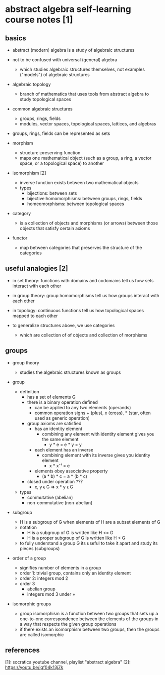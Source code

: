 # abstract algebra self-learning course notes [1]

## basics

- abstract (modern) algebra is a study of algebraic structures

- not to be confused with universal (general) algebra
  - which studies algebraic structures themselves, not examples ("models") of algebraic structures

- algebraic topology
  - branch of mathematics that uses tools from abstract algebra to study topological spaces 

- common algebraic structures
  - groups, rings, fields
  - modules, vector spaces, topological spaces, lattices, and algebras

- groups, rings, fields can be represented as sets

- morphism
  - structure-preserving function
  - maps one mathematical object (such as a group, a ring, a vector space, or a topological space) to another

- isomorphism [2]
  - inverse function exists between two mathematical objects
  - types
    - bijections: between sets
    - bijective homomorphisms: between groups, rings, fields
    - homeomorphisms: between topological spaces

- category
  - is a collection of objects and morphisms (or arrows) between those objects that satisfy certain axioms

- functor
  - map between categories that preserves the structure of the categories


## useful analogies [2]

- in set theory: functions with domains and codomains tell us how sets interact with each other
- in group theory: group homomorphisms tell us how groups interact with each other
- in topology: continuous functions tell us how topological spaces mapped to each other

- to generalize structures above, we use categories
  - which are collection of of objects and collection of morphisms


## groups

- group theory
  - studies the algebraic structures known as groups
  
- group
  - definition
    - has a set of elements G
    - there is a binary operation defined
      - can be applied to any two elements (operands)
      - common operation signs + (plus), x (cross), * (star, often used as generic operation)
    - group axioms are satisfied
      - has an identity element
        - combining any element with identity element gives you the same element
          - y * e = e * y = y
      - each element has an inverse
        - combining element with its inverse gives you identity element
          - x * x⁻¹ = e
      - elements obey associative property
        - (a * b) * c = a * (b * c)
    - closed under operation ??? 
      - x, y ϵ G => x * y ϵ G
  - types
    - commutative (abelian)
    - non-commutative (non-abelian)

- subgroup
  - H is a subgroup of G when elements of H are a subset elements of G
  - notation
    - H is a subgroup of G is written like H <= G
    - H is a proper subgroup of G is written like H < G
  - to fully understand a group G its useful to take it apart and study its pieces (subgroups)

- order of a group
  - signifies number of elements in a group
  - order 1: trivial group, contains only an identity element
  - order 2: integers mod 2
  - order 3
    - abelian group
    - integers mod 3 under +
    
- isomorphic groups
  - group isomorphism is a function between two groups that sets up a one-to-one correspondence 
    between the elements of the groups in a way that respects the given group operations
  - if there exists an isomorphism between two groups, then the groups are called isomorphic


## references

[1]: socratica youtube channel, playlist "abstract algebra"
[2]: https://youtu.be/igf04k13jZk